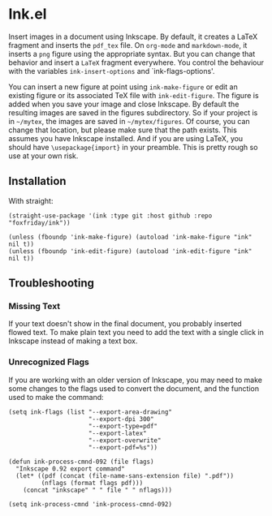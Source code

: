 
# Ink.el

Insert images in a document using Inkscape. By default, it creates a LaTeX
fragment and inserts the `pdf_tex` file. On `org-mode` and `markdown-mode`, it
inserts a `png` figure using the appropriate syntax. But you can change that behavior and insert a `LaTeX` fragment everywhere. You control the behaviour with the variables `ink-insert-options` and `ink-flags-options'.

You can insert a new figure at point using `ink-make-figure` or edit an existing
figure or its associated TeX file with `ink-edit-figure`. The figure is added
when you save your image and close Inkscape. By default the resulting images are
saved in the figures subdirectory. So if your project is in `~/mytex`, the
images are saved in `~/mytex/figures`. Of course, you can change that location,
but please make sure that the path exists. This assumes you have Inkscape
installed. And if you are using LaTeX, you should have `\usepackage{import}` in
your preamble. This is pretty rough so use at your own risk.

## Installation

With straight:

``` elisp
(straight-use-package '(ink :type git :host github :repo "foxfriday/ink"))

(unless (fboundp 'ink-make-figure) (autoload 'ink-make-figure "ink" nil t))
(unless (fboundp 'ink-edit-figure) (autoload 'ink-edit-figure "ink" nil t))
```

## Troubleshooting

### Missing Text

If your text doesn't show in the final document, you probably inserted flowed text. To make plain text you need to add the text with a single click in Inkscape instead of making a text box.

### Unrecognized Flags

If you are working with an older version of Inkscape, you may need to make some changes to the flags used to convert the document, and the function used to make the command:

``` elisp
(setq ink-flags (list "--export-area-drawing"
                      "--export-dpi 300"
                      "--export-type=pdf"
                      "--export-latex"
                      "--export-overwrite"
                      "--export-pdf=%s"))

(defun ink-process-cmnd-092 (file flags)
  "Inkscape 0.92 export command"
  (let* ((pdf (concat (file-name-sans-extension file) ".pdf"))
         (nflags (format flags pdf)))
    (concat "inkscape" " " file " " nflags)))

(setq ink-process-cmnd 'ink-process-cmnd-092)
```
